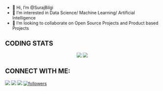 - 👋 Hi, I’m @SurajBilgi
- 👀 I’m interested in Data Science/ Machine Learning/ Artificial Intelligence
- 💞️ I’m looking to collaborate on Open Source Projects and Product based Projects

## **CODING STATS**
<p align = 'center'>
    <img src='https://github-readme-stats-sigma-five.vercel.app/api?username=SurajBilgi&count_private=true&include_all_commits=true&show_icons=true&theme=gotham&hide_border=true&line_height=27'/>
    <img src='https://github-readme-stats-sigma-five.vercel.app/api/top-langs/?username=SurajBilgi&show_icons=true&hide=php,html,typescript,css,markdown&theme=gotham&line_height=27&hide_border=true'/>
</p>

## **CONNECT WITH ME**:
<p align="left">
<a href = "https://www.linkedin.com/in/surajsbilgi/"><img src="https://img.shields.io/badge/LinkedIn-0077B5?style=for-the-badge&logo=linkedin&logoColor=white"/></a>
<a href = "https://twitter.com/surajbilgi9797"><img src="https://img.shields.io/badge/Twitter-1DA1F2?style=for-the-badge&logo=twitter&logoColor=white"/></a>
<a href = "https://www.instagram.com/suraj_bilgi/"><img src="https://img.shields.io/badge/Instagram-E4405F?style=for-the-badge&logo=instagram&logoColor=white"/></a>
<a href='https://github.com/SurajBilgi'>
   <img alt='followers' title='Follow Me on GitHub' src='https://custom-icon-badges.herokuapp.com/github/followers/SurajBilgi?color=236ad3&labelColor=1155ba&style=for-the-badge&logo=person-add&label=Follow&logoColor=white'/>
<br>
</a>

    
<!---
SurajBilgi/SurajBilgi is a ✨ special ✨ repository because its `README.md` (this file) appears on your GitHub profile.
You can click the Preview link to take a look at your changes.
--->
